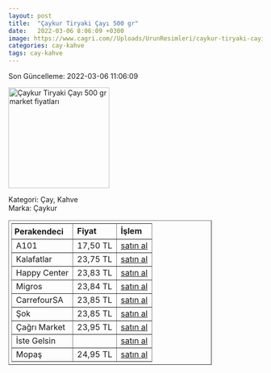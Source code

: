 ```yaml
---
layout: post
title:  "Çaykur Tiryaki Çayı 500 gr"
date:   2022-03-06 8:06:09 +0300
image: https://www.cagri.com//Uploads/UrunResimleri/caykur-tiryaki-cayi-500-gr-17ef.jpg
categories: cay-kahve
tags: cay-kahve
---
```


Son Güncelleme: 2022-03-06 11:06:09

<img src="https://www.cagri.com//Uploads/UrunResimleri/caykur-tiryaki-cayi-500-gr-17ef.jpg" width="200" alt="Çaykur Tiryaki Çayı 500 gr market fiyatları" />

Kategori: Çay, Kahve
<br />
Marka: Çaykur

<table border="1" style="padding: 5px;width:80%;">
  <tr>
    <td style="padding: 5px;"><strong>Perakendeci</strong></td>
    <td><strong>Fiyat</strong></td>
    <td><strong>İşlem</strong></td>
  </tr>
  <tr>
              <td>A101</td>
              <td>17,50 TL</td>
              <td><a target="_blank" href="https://www.a101.com.tr/market/caykur-cay-tiryaki-500-g/">satın al</a></td>
            </tr><tr>
              <td>Kalafatlar</td>
              <td>23,75 TL</td>
              <td><a target="_blank" href="https://www.kalafatlar.com/urun/caykur-tiryaki-cayi-500-gr">satın al</a></td>
            </tr><tr>
              <td>Happy Center</td>
              <td>23,83 TL</td>
              <td><a target="_blank" href="https://www.happycenter.com.tr/Caykur_500_Gr_Cay_Tiryaki">satın al</a></td>
            </tr><tr>
              <td>Migros</td>
              <td>23,84 TL</td>
              <td><a target="_blank" href="https://www.migros.com.tr/caykur-tiryaki-500-g-p-2f7994">satın al</a></td>
            </tr><tr>
              <td>CarrefourSA</td>
              <td>23,85 TL</td>
              <td><a target="_blank" href="https://www.carrefoursa.com/caykur-tiryaki-cayi-500-g-p-30088502">satın al</a></td>
            </tr><tr>
              <td>Şok</td>
              <td>23,85 TL</td>
              <td><a target="_blank" href="https://www.sokmarket.com.tr/tiryaki-cay-500-gr-p-6600/">satın al</a></td>
            </tr><tr>
              <td>Çağrı Market</td>
              <td>23,95 TL</td>
              <td><a target="_blank" href="https://www.cagri.com/caykur-tiryaki-cayi-500-gr">satın al</a></td>
            </tr><tr>
              <td>İste Gelsin</td>
              <td></td>
              <td><a target="_blank" href="https://www.istegelsin.com/urun/caykur-tiryaki-500-gr_CAY25-AD">satın al</a></td>
            </tr><tr>
              <td>Mopaş</td>
              <td>24,95 TL</td>
              <td><a target="_blank" href="https://www.mopas.com.tr/caykur-tiryaki-500-gr/p/49591">satın al</a></td>
            </tr>
</table>
